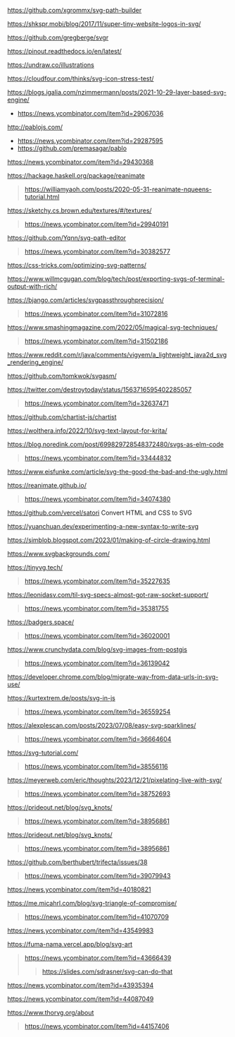 https://github.com/xgrommx/svg-path-builder

https://shkspr.mobi/blog/2017/11/super-tiny-website-logos-in-svg/

https://github.com/gregberge/svgr

https://pinout.readthedocs.io/en/latest/

https://undraw.co/illustrations

https://cloudfour.com/thinks/svg-icon-stress-test/

https://blogs.igalia.com/nzimmermann/posts/2021-10-29-layer-based-svg-engine/
* https://news.ycombinator.com/item?id=29067036

http://pablojs.com/
* https://news.ycombinator.com/item?id=29287595
* https://github.com/premasagar/pablo

https://news.ycombinator.com/item?id=29430368

https://hackage.haskell.org/package/reanimate
> https://williamyaoh.com/posts/2020-05-31-reanimate-nqueens-tutorial.html

https://sketchy.cs.brown.edu/textures/#/textures/
> https://news.ycombinator.com/item?id=29940191

https://github.com/Yqnn/svg-path-editor
> https://news.ycombinator.com/item?id=30382577

https://css-tricks.com/optimizing-svg-patterns/

https://www.willmcgugan.com/blog/tech/post/exporting-svgs-of-terminal-output-with-rich/

https://bjango.com/articles/svgpassthroughprecision/
> https://news.ycombinator.com/item?id=31072816

https://www.smashingmagazine.com/2022/05/magical-svg-techniques/
> https://news.ycombinator.com/item?id=31502186

https://www.reddit.com/r/java/comments/vigyem/a_lightweight_java2d_svg_rendering_engine/

https://github.com/tomkwok/svgasm/

https://twitter.com/destroytoday/status/1563716595402285057
> https://news.ycombinator.com/item?id=32637471

https://github.com/chartist-js/chartist

https://wolthera.info/2022/10/svg-text-layout-for-krita/

https://blog.noredink.com/post/699829728548372480/svgs-as-elm-code
> https://news.ycombinator.com/item?id=33444832

https://www.eisfunke.com/article/svg-the-good-the-bad-and-the-ugly.html

https://reanimate.github.io/
> https://news.ycombinator.com/item?id=34074380

https://github.com/vercel/satori Convert HTML and CSS to SVG

https://yuanchuan.dev/experimenting-a-new-syntax-to-write-svg

https://simblob.blogspot.com/2023/01/making-of-circle-drawing.html

https://www.svgbackgrounds.com/

https://tinyvg.tech/
> https://news.ycombinator.com/item?id=35227635

https://leonidasv.com/til-svg-specs-almost-got-raw-socket-support/
> https://news.ycombinator.com/item?id=35381755

https://badgers.space/
> https://news.ycombinator.com/item?id=36020001

https://www.crunchydata.com/blog/svg-images-from-postgis
> https://news.ycombinator.com/item?id=36139042

https://developer.chrome.com/blog/migrate-way-from-data-urls-in-svg-use/

https://kurtextrem.de/posts/svg-in-js
> https://news.ycombinator.com/item?id=36559254

https://alexplescan.com/posts/2023/07/08/easy-svg-sparklines/
> https://news.ycombinator.com/item?id=36664604

https://svg-tutorial.com/
> https://news.ycombinator.com/item?id=38556116

https://meyerweb.com/eric/thoughts/2023/12/21/pixelating-live-with-svg/
> https://news.ycombinator.com/item?id=38752693

https://prideout.net/blog/svg_knots/
> https://news.ycombinator.com/item?id=38956861

https://prideout.net/blog/svg_knots/
> https://news.ycombinator.com/item?id=38956861

https://github.com/berthubert/trifecta/issues/38
> https://news.ycombinator.com/item?id=39079943

https://news.ycombinator.com/item?id=40180821

https://me.micahrl.com/blog/svg-triangle-of-compromise/
> https://news.ycombinator.com/item?id=41070709

https://news.ycombinator.com/item?id=43549983

https://fuma-nama.vercel.app/blog/svg-art
> https://news.ycombinator.com/item?id=43666439
> > https://slides.com/sdrasner/svg-can-do-that

https://news.ycombinator.com/item?id=43935394

https://news.ycombinator.com/item?id=44087049

https://www.thorvg.org/about
> https://news.ycombinator.com/item?id=44157406